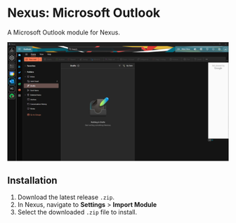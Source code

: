 # Nexus: Microsoft Outlook

A Microsoft Outlook module for Nexus.

![alt text](./repo-assets/image.png)

## Installation
1. Download the latest release `.zip`. 
2. In Nexus, navigate to **Settings** > **Import Module**
3. Select the downloaded `.zip` file to install.
